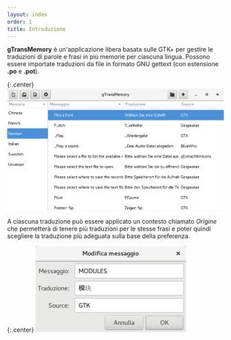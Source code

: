 ```yaml
---
layout: index
order: 1
title: Introduzione
---
```

**gTransMemory** è un'applicazione libera basata sulle GTK+ per gestire le
traduzioni di parole e frasi in più memorie per ciascuna lingua.
Possono essere importate traduzioni da file in formato GNU gettext
(con estensione **.po** e **.pot**).

{:.center}
![Finestra principale](/resources/gtransmemory/archive/latest/italian/main.png)

A ciascuna traduzione può essere applicato un contesto chiamato *Origine* che
permetterà di tenere più traduzioni per le stesse frasi e poter quindi scegliere
la traduzione più adeguata sulla base della preferenza.

{:.center}
![Finestra dettagli](/resources/gtransmemory/archive/latest/italian/detail.png)